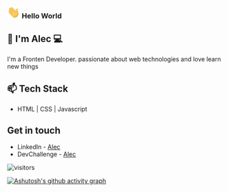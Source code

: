 ### <img src="https://raw.githubusercontent.com/ABSphreak/ABSphreak/master/gifs/Hi.gif" width="30px"> Hello World 
## 👋 I'm Alec 💻
I'm a Fronten Developer. passionate about web technologies and love learn new things

## 📫 Tech Stack

* HTML | CSS | Javascript

## Get in touch
- LinkedIn - [Alec](https://www.linkedin.com/in/brandon-alexei-alvarez-ab5b53173/)
- DevChallenge - [Alec](https://portfolio.devchallenges.io/AlecANL)


![visitors](https://visitor-badge.glitch.me/badge?page_id=AlecANL/AlecANL)
<!--
**AlecANL/AlecANL** is a ✨ _special_ ✨ repository because its `README.md` (this file) appears on your GitHub profile.

-->

[![Ashutosh's github activity graph](https://activity-graph.herokuapp.com/graph?username=AlecANL&bg_color=242833&color=6591b3&line=5a70bf&point=8cb0c0&area=true&hide_border=true)](https://github.com/ashutosh00710/github-readme-activity-graph)
